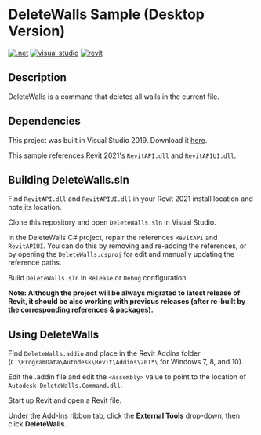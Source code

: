 # DeleteWalls Sample (Desktop Version)

[![.net](https://img.shields.io/badge/.net-4.7|4.8-green.svg)](http://www.microsoft.com/en-us/download/details.aspx?id=30653)
[![visual studio](https://img.shields.io/badge/Visual%20Studio-2017|2019-green.svg)](https://www.visualstudio.com/)
[![revit](https://img.shields.io/badge/revit-2018|2019|2020|2021-red.svg)](https://www.autodesk.com/products/revit/overview/)

## Description

DeleteWalls is a command that deletes all walls in the current file.

## Dependencies

This project was built in Visual Studio 2019. Download it [here](https://www.visualstudio.com/).

This sample references Revit 2021's `RevitAPI.dll` and `RevitAPIUI.dll`.

## Building DeleteWalls.sln

Find `RevitAPI.dll` and `RevitAPIUI.dll` in your Revit 2021 install location and note its location. 

Clone this repository and open `DeleteWalls.sln` in Visual Studio.  

In the DeleteWalls C# project, repair the references  `RevitAPI` and `RevitAPIUI`.  You can do this by removing and re-adding the references, or by opening the `DeleteWalls.csproj` for edit and manually updating the reference paths.

Build `DeleteWalls.sln` in `Release` or `Debug` configuration.

__Note: Although the project will be always migrated to latest release of Revit, it should be also working with previous releases (after re-built by the corresponding references & packages).__

## Using DeleteWalls

Find `DeleteWalls.addin` and place in the Revit Addins folder (`C:\ProgramData\Autodesk\Revit\Addins\201*\` for Windows 7, 8, and 10).

Edit the .addin file and edit the `<Assembly>` value to point to the location of `Autodesk.DeleteWalls.Command.dll`.

Start up Revit and open a Revit file.

Under the Add-Ins ribbon tab, click the **External Tools** drop-down, then click **DeleteWalls**.


